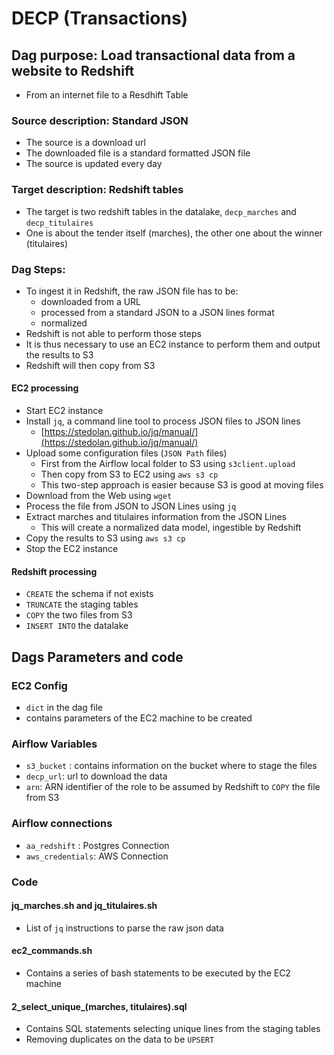 # DECP (Transactions)
## Dag purpose:  Load transactional data from a website to Redshift
- From an internet file to a Resdhift Table

### Source description: Standard JSON
- The source is a download url
- The downloaded file is a standard formatted JSON file
- The source is updated every day

### Target description: Redshift tables
- The target is two redshift tables in the datalake, `decp_marches` and `decp_titulaires`
- One is about the tender itself (marches), the other one about the winner (titulaires)

### Dag Steps:
- To ingest it in Redshift, the raw JSON file has to be:
    - downloaded from a URL
    - processed from a standard JSON to a JSON lines format
    - normalized
- Redshift is not able to perform those steps
- It is thus necessary to use an EC2 instance to perform them and output the results to S3
- Redshift will then copy from S3

#### EC2 processing
- Start EC2 instance
- Install `jq`, a command line tool to process JSON files to JSON lines 
    - [https://stedolan.github.io/jq/manual/](https://stedolan.github.io/jq/manual/)
- Upload some configuration files (`JSON Path` files)
    - First from the Airflow local folder to S3 using `s3client.upload`
    - Then copy from S3 to EC2 using `aws s3 cp`
    - This two-step approach is easier because S3 is good  at moving files
- Download from the Web using `wget`
- Process the file from JSON to JSON Lines using `jq`
- Extract marches and titulaires information from the JSON Lines
    - This will create a normalized data model, ingestible by Redshift
- Copy the results to S3 using `aws s3 cp`
- Stop the EC2 instance

#### Redshift processing
- `CREATE` the schema if not exists
- `TRUNCATE` the staging tables
- `COPY` the two files from S3
- `INSERT INTO` the datalake

## Dags Parameters and code
### EC2 Config
- `dict` in the dag file
- contains parameters of the EC2 machine to be created

### Airflow Variables
- `s3_bucket` : contains information on the bucket where to stage the files
- `decp_url`: url to download the data
- `arn`: ARN identifier of the role to be assumed by Redshift to `COPY` the file from S3

### Airflow connections
- `aa_redshift` : Postgres Connection
- `aws_credentials`: AWS Connection

### Code
#### jq_marches.sh and jq_titulaires.sh
- List of `jq` instructions to parse the raw json data

#### ec2_commands.sh
- Contains a series of bash statements to be executed by the EC2 machine

#### 2_select_unique_(marches, titulaires).sql
- Contains SQL statements selecting unique lines from the staging tables
- Removing duplicates on the data to be `UPSERT`
 
